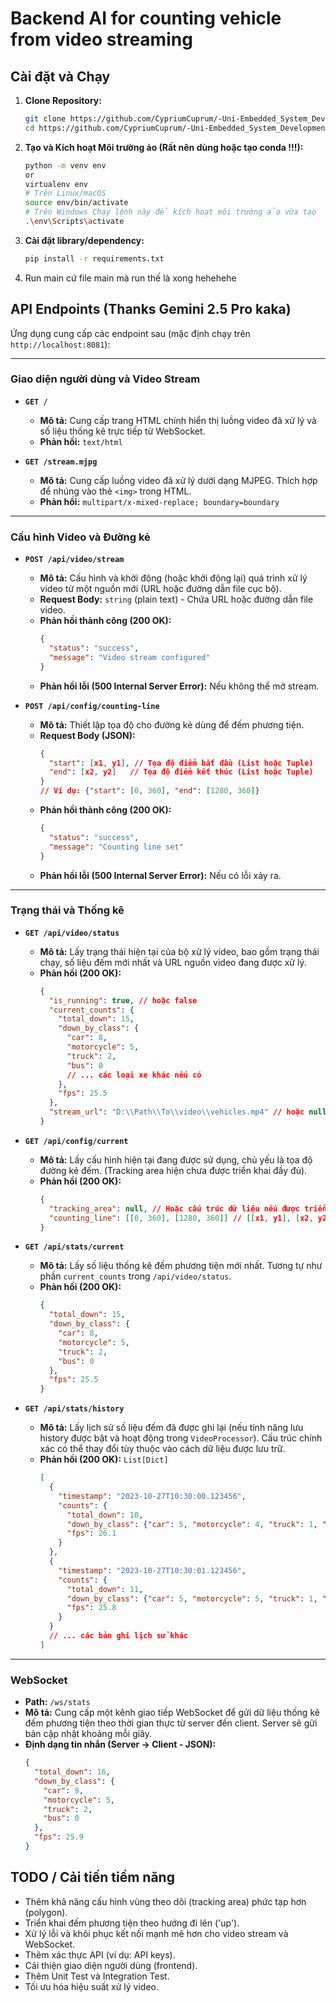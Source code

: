 # Backend AI for counting vehicle from video streaming 

## Cài đặt và Chạy

1.  **Clone Repository:**
    ```bash
    git clone https://github.com/CypriumCuprum/-Uni-Embedded_System_Development.git
    cd https://github.com/CypriumCuprum/-Uni-Embedded_System_Development.git
    ```
2.  **Tạo và Kích hoạt Môi trường ảo (Rất nên dùng hoặc tạo conda !!!):**
    ```bash
    python -m venv env
    or
    virtualenv env
    # Trên Linux/macOS
    source env/bin/activate
    # Trên Windows Chạy lệnh này để kích hoạt môi trường ảo vừa tạo
    .\env\Scripts\activate
    ```
3.  **Cài đặt library/dependency:**
    ```bash
    pip install -r requirements.txt
    ```
4.  Run main cứ file main mà run thế là xong hehehehe

## API Endpoints (Thanks Gemini 2.5 Pro kaka)

Ứng dụng cung cấp các endpoint sau (mặc định chạy trên `http://localhost:8081`):

---

### Giao diện người dùng và Video Stream

*   **`GET /`**
    *   **Mô tả:** Cung cấp trang HTML chính hiển thị luồng video đã xử lý và số liệu thống kê trực tiếp từ WebSocket.
    *   **Phản hồi:** `text/html`

*   **`GET /stream.mjpg`**
    *   **Mô tả:** Cung cấp luồng video đã xử lý dưới dạng MJPEG. Thích hợp để nhúng vào thẻ `<img>` trong HTML.
    *   **Phản hồi:** `multipart/x-mixed-replace; boundary=boundary`

---

### Cấu hình Video và Đường kẻ

*   **`POST /api/video/stream`**
    *   **Mô tả:** Cấu hình và khởi động (hoặc khởi động lại) quá trình xử lý video từ một nguồn mới (URL hoặc đường dẫn file cục bộ).
    *   **Request Body:** `string` (plain text) - Chứa URL hoặc đường dẫn file video.
    *   **Phản hồi thành công (200 OK):**
        ```json
        {
          "status": "success",
          "message": "Video stream configured"
        }
        ```
    *   **Phản hồi lỗi (500 Internal Server Error):** Nếu không thể mở stream.

*   **`POST /api/config/counting-line`**
    *   **Mô tả:** Thiết lập tọa độ cho đường kẻ dùng để đếm phương tiện.
    *   **Request Body (JSON):**
        ```json
        {
          "start": [x1, y1], // Tọa độ điểm bắt đầu (List hoặc Tuple)
          "end": [x2, y2]   // Tọa độ điểm kết thúc (List hoặc Tuple)
        }
        // Ví dụ: {"start": [0, 360], "end": [1280, 360]}
        ```
    *   **Phản hồi thành công (200 OK):**
        ```json
        {
          "status": "success",
          "message": "Counting line set"
        }
        ```
    *   **Phản hồi lỗi (500 Internal Server Error):** Nếu có lỗi xảy ra.

---

### Trạng thái và Thống kê

*   **`GET /api/video/status`**
    *   **Mô tả:** Lấy trạng thái hiện tại của bộ xử lý video, bao gồm trạng thái chạy, số liệu đếm mới nhất và URL nguồn video đang được xử lý.
    *   **Phản hồi (200 OK):**
        ```json
        {
          "is_running": true, // hoặc false
          "current_counts": {
            "total_down": 15,
            "down_by_class": {
              "car": 8,
              "motorcycle": 5,
              "truck": 2,
              "bus": 0
              // ... các loại xe khác nếu có
            },
            "fps": 25.5
          },
          "stream_url": "D:\\Path\\To\\video\\vehicles.mp4" // hoặc null
        }
        ```

*   **`GET /api/config/current`**
    *   **Mô tả:** Lấy cấu hình hiện tại đang được sử dụng, chủ yếu là tọa độ đường kẻ đếm. (Tracking area hiện chưa được triển khai đầy đủ).
    *   **Phản hồi (200 OK):**
        ```json
        {
          "tracking_area": null, // Hoặc cấu trúc dữ liệu nếu được triển khai
          "counting_line": [[0, 360], [1280, 360]] // [[x1, y1], [x2, y2]] hoặc null nếu chưa set
        }
        ```

*   **`GET /api/stats/current`**
    *   **Mô tả:** Lấy số liệu thống kê đếm phương tiện mới nhất. Tương tự như phần `current_counts` trong `/api/video/status`.
    *   **Phản hồi (200 OK):**
        ```json
        {
          "total_down": 15,
          "down_by_class": {
            "car": 8,
            "motorcycle": 5,
            "truck": 2,
            "bus": 0
          },
          "fps": 25.5
        }
        ```

*   **`GET /api/stats/history`**
    *   **Mô tả:** Lấy lịch sử số liệu đếm đã được ghi lại (nếu tính năng lưu history được bật và hoạt động trong `VideoProcessor`). Cấu trúc chính xác có thể thay đổi tùy thuộc vào cách dữ liệu được lưu trữ.
    *   **Phản hồi (200 OK):** `List[Dict]`
        ```json
        [
          {
            "timestamp": "2023-10-27T10:30:00.123456",
            "counts": {
              "total_down": 10,
              "down_by_class": {"car": 5, "motorcycle": 4, "truck": 1, "bus": 0},
              "fps": 26.1
            }
          },
          {
            "timestamp": "2023-10-27T10:30:01.123456",
            "counts": {
              "total_down": 11,
              "down_by_class": {"car": 5, "motorcycle": 5, "truck": 1, "bus": 0},
              "fps": 25.8
            }
          }
          // ... các bản ghi lịch sử khác
        ]
        ```

---

### WebSocket

*   **Path:** `/ws/stats`
*   **Mô tả:** Cung cấp một kênh giao tiếp WebSocket để gửi dữ liệu thống kê đếm phương tiện theo thời gian thực từ server đến client. Server sẽ gửi bản cập nhật khoảng mỗi giây.
*   **Định dạng tin nhắn (Server -> Client - JSON):**
    ```json
    {
      "total_down": 16,
      "down_by_class": {
        "car": 9,
        "motorcycle": 5,
        "truck": 2,
        "bus": 0
      },
      "fps": 25.9
    }
    ```

## TODO / Cải tiến tiềm năng

*   Thêm khả năng cấu hình vùng theo dõi (tracking area) phức tạp hơn (polygon).
*   Triển khai đếm phương tiện theo hướng đi lên ('up').
*   Xử lý lỗi và khôi phục kết nối mạnh mẽ hơn cho video stream và WebSocket.
*   Thêm xác thực API (ví dụ: API keys).
*   Cải thiện giao diện người dùng (frontend).
*   Thêm Unit Test và Integration Test.
*   Tối ưu hóa hiệu suất xử lý video.